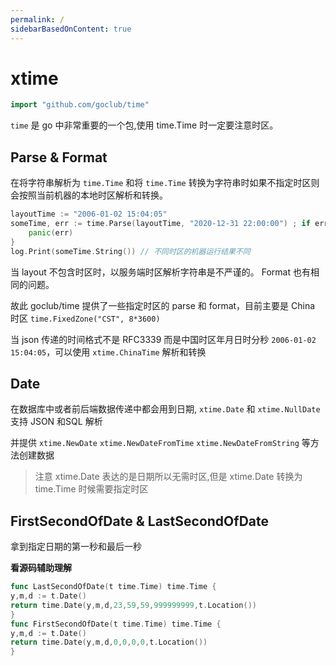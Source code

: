 ```yaml
---
permalink: /
sidebarBasedOnContent: true
---
```


# xtime

```go
import "github.com/goclub/time"
```

`time` 是 go 中非常重要的一个包,使用 time.Time 时一定要注意时区。

## Parse & Format 

在将字符串解析为 `time.Time` 和将 `time.Time` 转换为字符串时如果不指定时区则会按照当前机器的本地时区解析和转换。

```go
layoutTime := "2006-01-02 15:04:05"
someTime, err := time.Parse(layoutTime, "2020-12-31 22:00:00") ; if err != nil {
    panic(err)
}
log.Print(someTime.String()) // 不同时区的机器运行结果不同
```

当 layout 不包含时区时，以服务端时区解析字符串是不严谨的。
Format 也有相同的问题。

故此 goclub/time 提供了一些指定时区的 parse 和 format，目前主要是 China 时区 `time.FixedZone("CST", 8*3600)`

当 json 传递的时间格式不是 RFC3339 而是中国时区年月日时分秒 `2006-01-02 15:04:05`，可以使用 `xtime.ChinaTime` 解析和转换

## Date

在数据库中或者前后端数据传递中都会用到日期, `xtime.Date` 和 `xtime.NullDate` 支持 JSON 和SQL 解析

并提供 `xtime.NewDate` `xtime.NewDateFromTime` `xtime.NewDateFromString` 等方法创建数据

> 注意 xtime.Date 表达的是日期所以无需时区,但是 xtime.Date 转换为 time.Time 时候需要指定时区


## FirstSecondOfDate & LastSecondOfDate

拿到指定日期的第一秒和最后一秒

**看源码辅助理解**
```go
func LastSecondOfDate(t time.Time) time.Time {
y,m,d := t.Date()
return time.Date(y,m,d,23,59,59,999999999,t.Location())
}
func FirstSecondOfDate(t time.Time) time.Time {
y,m,d := t.Date()
return time.Date(y,m,d,0,0,0,0,t.Location())
}
```